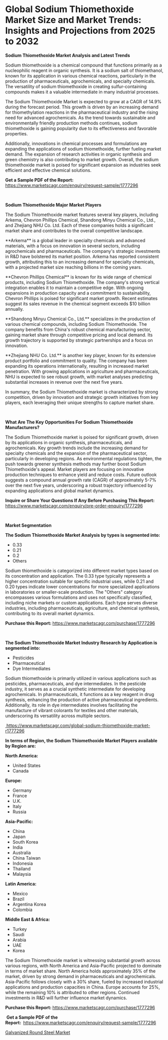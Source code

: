 <p><h1>Global Sodium Thiomethoxide Market Size and Market Trends: Insights and Projections from 2025 to 2032</h1></p><p><strong>Sodium Thiomethoxide Market Analysis and Latest Trends</strong></p>
<p><p>Sodium thiomethoxide is a chemical compound that functions primarily as a nucleophilic reagent in organic synthesis. It is a sodium salt of thiomethanol, known for its application in various chemical reactions, particularly in the production of pharmaceuticals, agrochemicals, and specialty chemicals. The versatility of sodium thiomethoxide in creating sulfur-containing compounds makes it a valuable intermediate in many industrial processes.</p><p>The Sodium Thiomethoxide Market is expected to grow at a CAGR of 14.9% during the forecast period. This growth is driven by an increasing demand for thiomethylation reactions in the pharmaceutical industry and the rising need for advanced agrochemicals. As the trend towards sustainable and environmentally friendly production methods continues, sodium thiomethoxide is gaining popularity due to its effectiveness and favorable properties.</p><p>Additionally, innovations in chemical processes and formulations are expanding the applications of sodium thiomethoxide, further fueling market demand. The expansion of research activities in organic synthesis and green chemistry is also contributing to market growth. Overall, the sodium thiomethoxide market is poised for significant expansion as industries seek efficient and effective chemical solutions.</p></p>
<p><strong>Get a Sample PDF of the Report:&nbsp;</strong> <a href="https://www.marketscagr.com/enquiry/request-sample/1777296?utm_campaign=2994&utm_medium=2&utm_source=Github&utm_content=ia&utm_term=01042025&utm_id=sodium-thiomethoxide">https://www.marketscagr.com/enquiry/request-sample/1777296</a></p>
<p>&nbsp;</p>
<p><strong>Sodium Thiomethoxide Major Market Players</strong></p>
<p><p>The Sodium Thiomethoxide market features several key players, including Arkema, Chevron Phillips Chemical, Shandong Minyu Chemical Co., Ltd., and Zhejiang NHU Co. Ltd. Each of these companies holds a significant market share and contributes to the overall competitive landscape.</p><p>**Arkema** is a global leader in specialty chemicals and advanced materials, with a focus on innovation in several sectors, including agrochemicals and pharmaceuticals. The company's strategic investments in R&D have bolstered its market position. Arkema has reported consistent growth, attributing this to an increasing demand for specialty chemicals, with a projected market size reaching billions in the coming years.</p><p>**Chevron Phillips Chemical** is known for its wide range of chemical products, including Sodium Thiomethoxide. The company's strong vertical integration enables it to maintain a competitive edge. With ongoing expansions in production capacity and a commitment to sustainability, Chevron Phillips is poised for significant market growth. Recent estimates suggest its sales revenue in the chemical segment exceeds $10 billion annually.</p><p>**Shandong Minyu Chemical Co., Ltd.** specializes in the production of various chemical compounds, including Sodium Thiomethoxide. The company benefits from China's robust chemical manufacturing sector, gaining market share through competitive pricing and local demand. Its growth trajectory is supported by strategic partnerships and a focus on innovation.</p><p>**Zhejiang NHU Co. Ltd.** is another key player, known for its extensive product portfolio and commitment to quality. The company has been expanding its operations internationally, resulting in increased market penetration. With growing applications in agriculture and pharmaceuticals, NHU is expected to see robust growth, with market analyses predicting substantial increases in revenue over the next five years.</p><p>In summary, the Sodium Thiomethoxide market is characterized by strong competition, driven by innovation and strategic growth initiatives from key players, each leveraging their unique strengths to capture market share.</p></p>
<p>&nbsp;</p>
<p><strong>What Are The Key Opportunities For Sodium Thiomethoxide Manufacturers?</strong></p>
<p><p>The Sodium Thiomethoxide market is poised for significant growth, driven by its applications in organic synthesis, pharmaceuticals, and agrochemicals. Key growth trends include the increasing demand for specialty chemicals and the expansion of the pharmaceutical sector, particularly in developing regions. As environmental regulations tighten, the push towards greener synthesis methods may further boost Sodium Thiomethoxide's appeal. Market players are focusing on innovative production techniques to enhance yield and reduce costs. Future outlook suggests a compound annual growth rate (CAGR) of approximately 5-7% over the next five years, underscoring a robust trajectory influenced by expanding applications and global market dynamics.</p></p>
<p><strong>Inquire or Share Your Questions If Any Before Purchasing This Report:</strong> <a href="https://www.marketscagr.com/enquiry/pre-order-enquiry/1777296?utm_campaign=2994&utm_medium=2&utm_source=Github&utm_content=ia&utm_term=01042025&utm_id=sodium-thiomethoxide">https://www.marketscagr.com/enquiry/pre-order-enquiry/1777296</a></p>
<p>&nbsp;</p>
<p><strong>Market Segmentation</strong></p>
<p><strong>The Sodium Thiomethoxide Market Analysis by types is segmented into:</strong></p>
<p><ul><li>0.33</li><li>0.21</li><li>0.2</li><li>Others</li></ul></p>
<p><p>Sodium thiomethoxide is categorized into different market types based on its concentration and application. The 0.33 type typically represents a higher concentration suitable for specific industrial uses, while 0.21 and 0.20 types indicate lower concentrations for more specialized applications in laboratories or smaller-scale production. The "Others" category encompasses various formulations and uses not specifically classified, including niche markets or custom applications. Each type serves diverse industries, including pharmaceuticals, agriculture, and chemical synthesis, contributing to its overall market dynamics.</p></p>
<p><strong>Purchase this Report:&nbsp;</strong><a href="https://www.marketscagr.com/purchase/1777296?utm_campaign=2994&utm_medium=2&utm_source=Github&utm_content=ia&utm_term=01042025&utm_id=sodium-thiomethoxide">https://www.marketscagr.com/purchase/1777296</a></p>
<p>&nbsp;</p>
<p><strong>The Sodium Thiomethoxide Market Industry Research by Application is segmented into:</strong></p>
<p><ul><li>Pesticides</li><li>Pharmaceutical</li><li>Dye Intermediates</li></ul></p>
<p><p>Sodium thiomethoxide is primarily utilized in various applications such as pesticides, pharmaceuticals, and dye intermediates. In the pesticide industry, it serves as a crucial synthetic intermediate for developing agrochemicals. In pharmaceuticals, it functions as a key reagent in drug synthesis, enhancing the production of active pharmaceutical ingredients. Additionally, its role in dye intermediates involves facilitating the manufacture of vibrant colorants for textiles and other materials, underscoring its versatility across multiple sectors.</p></p>
<p><a href="https://www.marketscagr.com/global-sodium-thiomethoxide-market-r1777296?utm_campaign=2994&utm_medium=2&utm_source=Github&utm_content=ia&utm_term=01042025&utm_id=sodium-thiomethoxide">&nbsp;https://www.marketscagr.com/global-sodium-thiomethoxide-market-r1777296</a></p>
<p><strong>In terms of Region, the Sodium Thiomethoxide Market Players available by Region are:</strong></p>
<p>
    <p> <strong> North America: </strong>
        <ul>
            <li>United States</li>
            <li>Canada</li>
        </ul>
        </p> 
    <p> <strong> Europe: </strong>
        <ul>
            <li>Germany</li>
            <li>France</li>
            <li>U.K.</li>
            <li>Italy</li>
            <li>Russia</li>
        </ul>
        </p> 
    <p> <strong> Asia-Pacific: </strong>
        <ul>
            <li>China</li>
            <li>Japan</li>
            <li>South Korea</li>
            <li>India</li>
            <li>Australia</li>
            <li>China Taiwan</li>
            <li>Indonesia</li>
            <li>Thailand</li>
            <li>Malaysia</li>
        </ul>
        </p> 
    <p> <strong> Latin America: </strong>
        <ul>
            <li>Mexico</li>
            <li>Brazil</li>
            <li>Argentina Korea</li>
            <li>Colombia</li>
        </ul>
        </p> 
    <p> <strong> Middle East & Africa: </strong>
        <ul>
            <li>Turkey</li>
            <li>Saudi</li>
            <li>Arabia</li>
            <li>UAE</li>
            <li>Korea</li>
        </ul>
    </p>
    </p>
<p><p>The Sodium Thiomethoxide market is witnessing substantial growth across various regions, with North America and Asia-Pacific projected to dominate in terms of market share. North America holds approximately 35% of the market, driven by strong demand in pharmaceuticals and agrochemicals. Asia-Pacific follows closely with a 30% share, fueled by increased industrial applications and production capacities in China. Europe accounts for 25%, while the remaining 10% is attributed to other regions. Continued investments in R&D will further influence market dynamics.</p></p>
<p><strong>Purchase this Report: </strong><a href="https://www.marketscagr.com/purchase/1777296?utm_campaign=2994&utm_medium=2&utm_source=Github&utm_content=ia&utm_term=01042025&utm_id=sodium-thiomethoxide">https://www.marketscagr.com/purchase/1777296</a></p>
<p>&nbsp;<strong>Get a Sample PDF of the Report:&nbsp;&nbsp;</strong><a href="https://www.marketscagr.com/enquiry/request-sample/1777296?utm_campaign=2994&utm_medium=2&utm_source=Github&utm_content=ia&utm_term=01042025&utm_id=sodium-thiomethoxide">https://www.marketscagr.com/enquiry/request-sample/1777296</a></p>
<p><strong></strong></p>
<p><p><a href="https://github.com/boysabotzoc/Market-Research-Report-List-1/blob/main/galvanized-round-steel-market.md?utm_campaign=2994&utm_medium=2&utm_source=Github&utm_content=ia&utm_term=01042025&utm_id=sodium-thiomethoxide">Galvanized Round Steel Market</a></p></p>
